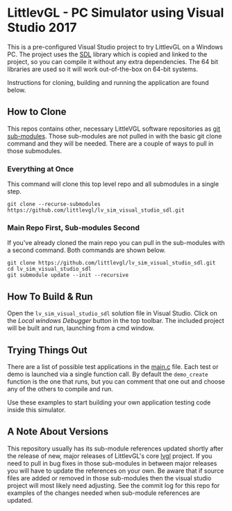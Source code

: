 # LittlevGL - PC Simulator using Visual Studio 2017

This is a pre-configured Visual Studio project to try LittlevGL on a Windows PC. The project uses the [SDL](https://www.libsdl.org/) library which is copied and linked to the project, so you can compile it without any extra dependencies. The 64 bit libraries are used so it will work out-of-the-box on 64-bit systems.

Instructions for cloning, building and running the application are found below.

## How to Clone

This repos contains other, necessary LittleVGL software repositories as [git sub-modules](https://git-scm.com/book/en/v2/Git-Tools-Submodules).  Those sub-modules are not pulled in with the basic git clone command and they will be needed.  There are a couple of ways to pull in those submodules.

### Everything at Once

This command will clone this top level repo and all submodules in a single step.

```
git clone --recurse-submodules https://github.com/littlevgl/lv_sim_visual_studio_sdl.git
```

### Main Repo First, Sub-modules Second

If you've already cloned the main repo you can pull in the sub-modules with a second command.  Both commands are shown below.

```
git clone https://github.com/littlevgl/lv_sim_visual_studio_sdl.git
cd lv_sim_visual_studio_sdl
git submodule update --init --recursive
```

## How To Build & Run

Open the `lv_sim_visual_studio_sdl` solution file in Visual Studio. Click on the _Local windows Debugger_ button in the top toolbar.  The included project will be built and run, launching from a cmd window.

## Trying Things Out

There are a list of possible test applications in the [main.c](visual_studio_2017_sdl/main.c) file.  Each test or demo is launched via a single function call.  By default the `demo_create` function is the one that runs, but you can comment that one out and choose any of the others to compile and run.

Use these examples to start building your own application testing code inside this simulator.

## A Note About Versions

This repository usually has its sub-module references updated shortly after the release of new, major releases of LittlevGL's core [lvgl](https://github.com/littlevgl/lvgl) project.  If you need to pull in bug fixes in those sub-modules in between major releases you will have to update the references on your own.  Be aware that if source files are added or removed in those sub-modules then the visual studio project will most likely need adjusting.  See the commit log for this repo for examples of the changes needed when sub-module references are updated.
